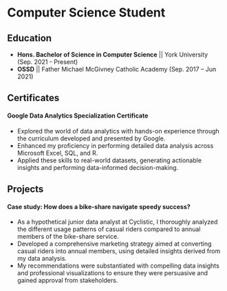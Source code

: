 # Computer Science Student

## Education 

* __Hons. Bachelor of Science in Computer Science__  || York University (Sep. 2021 - Present)
* __OSSD__ || Father Michael McGivney Catholic Academy (Sep. 2017 – Jun 2021)

## Certificates
#### **Google Data Analytics Specialization Certificate**
- Explored the world of data analytics with hands-on experience through the curriculum developed and presented by Google.
- Enhanced my proficiency in performing detailed data analysis across Microsoft Excel, SQL, and R.
- Applied these skills to real-world datasets, generating actionable insights and performing data-informed decision-making.

## Projects
#### **Case study: How does a bike-share navigate speedy success?**
* As a hypothetical junior data analyst at Cyclistic, I thoroughly analyzed the different usage patterns of casual riders compared to annual members of the bike-share service.
* Developed a comprehensive marketing strategy aimed at converting casual riders into annual members, using detailed insights derived from my data analysis.
* My recommendations were substantiated with compelling data insights and professional visualizations to ensure they were persuasive and gained approval from stakeholders.

<!--
**ruhriz/ruhriz** is a ✨ _special_ ✨ repository because its `README.md` (this file) appears on your GitHub profile.

Here are some ideas to get you started:

- 🔭 I’m currently working on ...
- 🌱 I’m currently learning ...
- 👯 I’m looking to collaborate on ...
- 🤔 I’m looking for help with ...
- 💬 Ask me about ...
- 📫 How to reach me: ...
- 😄 Pronouns: ...
- ⚡ Fun fact: ...
-->
